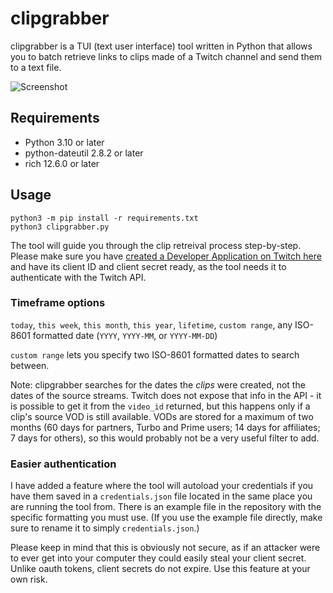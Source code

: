 # clipgrabber
clipgrabber is a TUI (text user interface) tool written in Python that allows you to batch retrieve links to clips made of a Twitch channel and send them to a text file.

![Screenshot](https://i.imgur.com/FyACYbd.png)

## Requirements
- Python 3.10 or later
- python-dateutil 2.8.2 or later
- rich 12.6.0 or later

## Usage
`python3 -m pip install -r requirements.txt`\
`python3 clipgrabber.py`

The tool will guide you through the clip retreival process step-by-step. Please make sure you have [created a Developer Application on Twitch here](https://dev.twitch.tv/console/apps) and have its client ID and client secret ready, as the tool needs it to authenticate with the Twitch API.

### Timeframe options
`today`, `this week`, `this month`, `this year`, `lifetime`, `custom range`, any ISO-8601 formatted date (`YYYY`, `YYYY-MM`, or `YYYY-MM-DD`)

`custom range` lets you specify two ISO-8601 formatted dates to search between.

Note: clipgrabber searches for the dates the *clips* were created, not the dates of the source streams. Twitch does not expose that info in the API - it is possible to get it from the `video_id` returned, but this happens only if a clip's source VOD is still available. VODs are stored for a maximum of two months (60 days for partners, Turbo and Prime users; 14 days for affiliates; 7 days for others), so this would probably not be a very useful filter to add.

### Easier authentication
I have added a feature where the tool will autoload your credentials if you have them saved in a `credentials.json` file located in the same place you are running the tool from. There is an example file in the repository with the specific formatting you must use. (If you use the example file directly, make sure to rename it to simply `credentials.json`.)

Please keep in mind that this is obviously not secure, as if an attacker were to ever get into your computer they could easily steal your client secret. Unlike oauth tokens, client secrets do not expire. Use this feature at your own risk.
